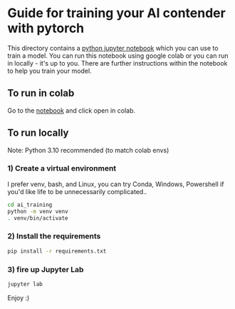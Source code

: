 # Guide for training your AI contender with pytorch

This directory contains a [python jupyter notebook](./WimblepongCustomTrainingEnv.ipynb) which you can use to train a model. You can run this notebook using google colab or you can run in locally - it's up to you. There are further instructions within the notebook to help you train your model.

## To run in colab

Go to the [notebook](./WimblepongCustomTrainingEnv.ipynb) and click open in colab.

## To run locally

Note: Python 3.10 recommended (to match colab envs)

### 1) Create a virtual environment

I prefer venv, bash, and Linux, you can try Conda, Windows, Powershell if you'd like life to be unnecessarily complicated..

```bash
cd ai_training
python -m venv venv
. venv/bin/activate
```

### 2) Install the requirements

```bash
pip install -r requirements.txt
```

### 3) fire up Jupyter Lab

```bash
jupyter lab
```

Enjoy :)
